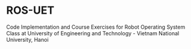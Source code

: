 # ROS-UET
Code Implementation and Course Exercises for Robot Operating System Class at University of Engineering and Technology - Vietnam National University, Hanoi
